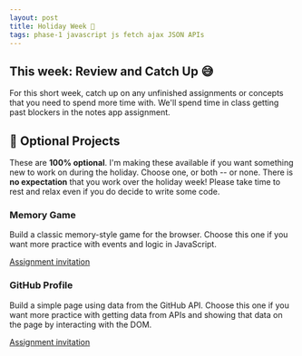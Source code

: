 ```yaml
---
layout: post
title: Holiday Week 🦃
tags: phase-1 javascript js fetch ajax JSON APIs
---
```


## This week: Review and Catch Up 😅

For this short week, catch up on any unfinished assignments or concepts that you need to spend more time with. We'll spend time in class getting past blockers in the notes app assignment.

## 🎯 Optional Projects

These are **100% optional**. I'm making these available if you want something new to work on during the holiday. Choose one, or both -- or none. There is **no expectation** that you work over the holiday week! Please take time to rest and relax even if you do decide to write some code.

### Memory Game

Build a classic memory-style game for the browser. Choose this one if you want more practice with events and logic in JavaScript.

[Assignment invitation](https://classroom.github.com/a/iHaOz5dL)

### GitHub Profile

Build a simple page using data from the GitHub API. Choose this one if you want more practice with getting data from APIs and showing that data on the page by interacting with the DOM.

[Assignment invitation](https://classroom.github.com/a/SKqAaYrM)

